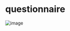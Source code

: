 # questionnaire

![image](https://user-images.githubusercontent.com/110210132/210929382-fd7e37e8-4ea4-494f-8940-68025b9088dc.png)
